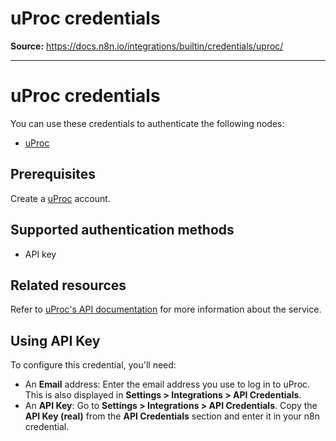 # uProc credentials

**Source:** https://docs.n8n.io/integrations/builtin/credentials/uproc/

---

# uProc credentials

You can use these credentials to authenticate the following nodes:

- [uProc](../../app-nodes/n8n-nodes-base.uproc/)

## Prerequisites

Create a [uProc](https://uproc.io) account.

## Supported authentication methods

- API key

## Related resources

Refer to [uProc's API documentation](https://docs.uproc.io/api/) for more information about the service.

## Using API Key

To configure this credential, you'll need:

- An **Email** address: Enter the email address you use to log in to uProc. This is also displayed in **Settings > Integrations > API Credentials**.
- An **API Key**: Go to **Settings > Integrations > API Credentials**. Copy the **API Key (real)** from the **API Credentials** section and enter it in your n8n credential.
